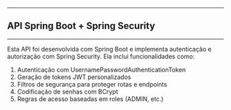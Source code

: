 ---------------------------------
API Spring Boot + Spring Security
---------------------------------

---------------------------------
Esta API foi desenvolvida com Spring Boot e implementa autenticação e autorização com Spring Security. Ela inclui funcionalidades como:

1. Autenticação com UsernamePasswordAuthenticationToken
2. Geração de tokens JWT personalizados
3. Filtros de segurança para proteger rotas e endpoints
4. Codificação de senhas com BCrypt
5. Regras de acesso baseadas em roles (ADMIN, etc.)
